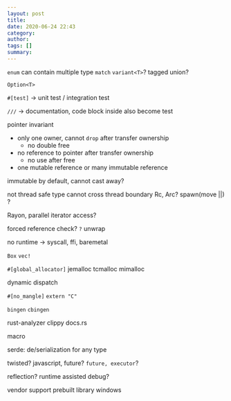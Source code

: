 ```yaml
---
layout: post
title: 
date: 2020-06-24 22:43
category: 
author: 
tags: []
summary: 
---
```


`enum` can contain multiple type
`match`
`variant<T>`?
tagged union?

`Option<T>`

`#[test]` -> unit test / integration test

`///` -> documentation, code block inside also become test

pointer invariant

* only one owner, cannot `drop` after transfer ownership
  * no double free
* no reference to pointer after transfer ownership
  * no use after free
* one mutable reference or many immutable reference

immutable by default, 
cannot cast away?

not thread safe type cannot cross thread boundary
Rc, Arc?
spawn(move ||) ?

Rayon, parallel iterator access?

forced reference check?
`?` unwrap

no runtime -> syscall, ffi, baremetal

`Box`
`vec!`

`#[global_allocator]`
jemalloc
tcmalloc
mimalloc

dynamic dispatch

`#[no_mangle]`
`extern "C"`

`bingen`
`cbingen`

rust-analyzer
clippy
docs.rs

macro

serde: de/serialization for any type

twisted?
javascript, future?
`future, executor`?

reflection?
runtime assisted debug?

vendor support
prebuilt library
windows


